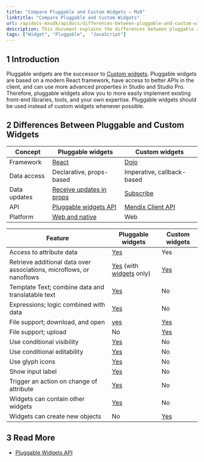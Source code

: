 ```yaml
---
title: "Compare Pluggable and Custom Widgets – Mx8"
linktitle: "Compare Pluggable and Custom Widgets"
url: /apidocs-mxsdk/apidocs/differences-between-pluggable-and-custom-widgets/
description: This document explains the differences between pluggable and custom widgets.
tags: ["Widget", "Pluggable",  "JavaScript"]
---
```


## 1 Introduction

Pluggable widgets are the successor to [Custom widgets](/howto8/extensibility/widget-development/). Pluggable widgets are based on a modern React framework, have access to better APIs in the client, and can use more advanced properties in Studio and Studio Pro. Therefore, pluggable widgets allow you to more easily implement existing front-end libraries, tools, and your own expertise. Pluggable widgets should be used instead of custom widgets whenever possible.

## 2 Differences Between Pluggable and Custom Widgets

| Concept      | Pluggable widgets                                                                                     | Custom widgets                                                           |
| ------------ | ----------------------------------------------------------------------------------------------------- | ------------------------------------------------------------------------ |
| Framework    | [React](/apidocs-mxsdk/apidocs/pluggable-widgets/#client-component)                                                                         | [Dojo](/howto8/extensibility/widget-development/#dojo)                 |
| Data access  | Declarative, props-based                                                                              | Imperative, callback-based                                               |
| Data updates | [Receive updates in props](/apidocs-mxsdk/apidocs/pluggable-widgets-client-apis/#dynamic-value) | [Subscribe](https://apidocs.rnd.mendix.com/8/client/mx.data.html#.subscribe) |
| API          | [Pluggable widgets API](/apidocs-mxsdk/apidocs/pluggable-widgets/)                                     | [Mendix Client API](/apidocs-mxsdk/apidocs/client-api/)                |
| Platform     | [Web and native](/apidocs-mxsdk/apidocs/pluggable-widgets/#widget-description)                                                            | Web                                                                      |

| Feature                                                           | Pluggable widgets                                    | Custom widgets                                                        |
| ----------------------------------------------------------------- | ---------------------------------------------------- | --------------------------------------------------------------------- |
| Access to attribute data                                          | [Yes](/apidocs-mxsdk/apidocs/pluggable-widgets-property-types/#attribute)    | Yes                                                                   |
| Retrieve additional data over associations, microflows, or nanoflows | [Yes](/apidocs-mxsdk/apidocs/pluggable-widgets-property-types/#datasource) (with [widgets](/apidocs-mxsdk/apidocs/pluggable-widgets-property-types/#widgets) only)   | [Yes](https://apidocs.rnd.mendix.com/8/client/mx.data.html#.get) |
| Template Text; combine data and translatable text                 | [Yes](/apidocs-mxsdk/apidocs/pluggable-widgets-property-types/#texttemplate) | No                                                                    |
| Expressions; logic combined with data                             | [Yes](/apidocs-mxsdk/apidocs/pluggable-widgets-property-types/#expression)   | No                                                                    |
| File support; download, and open                                  | [yes](/apidocs-mxsdk/apidocs/pluggable-widgets-property-types/#file)         | [Yes](https://apidocs.rnd.mendix.com/8/client/mx.data.html#.saveDocument) |
| File support; upload                                              | No                                                   | [Yes](https://apidocs.rnd.mendix.com/8/client/mx.data.html#.saveDocument) |
| Use conditional visibility                                        | [Yes](/apidocs-mxsdk/apidocs/pluggable-widgets-property-types/#visibility)   | No                                                                    |
| Use conditional editability                                       | [Yes](/apidocs-mxsdk/apidocs/pluggable-widgets-property-types/#editability)  | No                                                                    |
| Use glyph icons                                                   | [Yes](/apidocs-mxsdk/apidocs/pluggable-widgets-property-types/#icon)         | No                                                                    |
| Show input label                                                  | [Yes](/apidocs-mxsdk/apidocs/pluggable-widgets-property-types/#label)        | No                                                                    |
| Trigger an action on change of attribute                          | [Yes](/apidocs-mxsdk/apidocs/pluggable-widgets-property-types/#attribute)    | No                                                                    |
| Widgets can contain other widgets                                 | [Yes](/apidocs-mxsdk/apidocs/pluggable-widgets-property-types/#widgets)      | No                                                                    |
| Widgets can create new objects                                    | No                                                   | [Yes](https://apidocs.rnd.mendix.com/8/client/mx.data.html#.create)   |

## 3 Read More

* [Pluggable Widgets API](/apidocs-mxsdk/apidocs/pluggable-widgets/)
